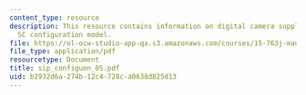 ```yaml
---
content_type: resource
description: This resource contains information on digital camera supply chain and
  SC configuration model.
file: https://ol-ocw-studio-app-qa.s3.amazonaws.com/courses/15-763j-manufacturing-system-and-supply-chain-design-spring-2005/b2932d6a274b12c4728ca0638d825d13_sip_configuon_05.pdf
file_type: application/pdf
resourcetype: Document
title: sip_configuon_05.pdf
uid: b2932d6a-274b-12c4-728c-a0638d825d13
---
```

